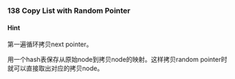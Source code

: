 ### 138 Copy List with Random Pointer

#### Hint

第一遍循环拷贝next pointer。

用一个hash表保存从原始node到拷贝node的映射。这样拷贝random pointer时就可以直接取出对应的拷贝node。

